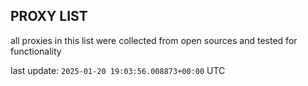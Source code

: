 ## PROXY LIST

all proxies in this list were collected from open sources and tested for functionality

last update: `2025-01-20 19:03:56.008873+00:00` UTC